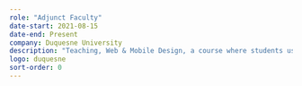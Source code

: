 ```yaml
---
role: "Adjunct Faculty"
date-start: 2021-08-15
date-end: Present
company: Duquesne University
description: "Teaching, Web & Mobile Design, a course where students use principles of visual and interaction design to create high-fidelity web and mobile application prototypes. Covering topics such as responsive design, design systems and working with engineering partners."
logo: duquesne
sort-order: 0
---
```

